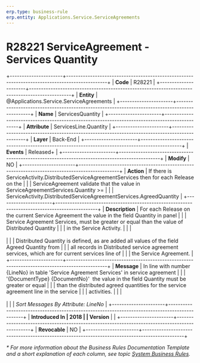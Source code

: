 ```yaml
---
erp.type: business-rule
erp.entity: Applications.Service.ServiceAgreements
---
```


# R28221 ServiceAgreement - Services Quantity
+----------------------+-----------------------------------------------------------------------------------------------+
| **Code**             | R28221                                                                                        |
+----------------------+-----------------------------------------------------------------------------------------------+
| **Entity**           | @Applications.Service.ServiceAgreements                                                       |
+----------------------+-----------------------------------------------------------------------------------------------+
| **Name**             | ServicesQuantity                                                                              |
+----------------------+-----------------------------------------------------------------------------------------------+
| **Attribute**        | ServicesLine.Quantity                                                                         |
+----------------------+-----------------------------------------------------------------------------------------------+
| **Layer**            | Back-End                                                                                      |
+----------------------+-----------------------------------------------------------------------------------------------+
| **Events**           | Released+                                                                                     |
+----------------------+-----------------------------------------------------------------------------------------------+
| **Modify**           | NO                                                                                            |
+----------------------+-----------------------------------------------------------------------------------------------+
| **Action**           | If there is ServiceActivity.DistributedServiceAgreementServices then for each Release on the  |
|                      | ServiceAgreement validate that the value in ServiceAgreementServices.Quantity \>=             |
|                      | ServiceActivity.DistributedServiceAgreementServices.AgreedQuantity                            |
+----------------------+-----------------------------------------------------------------------------------------------+
| **Description**      | For each Release on the current Service Agreement the value in the field Quantity in panel    |
|                      | Service Agreement Services, must be greater or equal than the value of Distributed Quantity   |
|                      | in the Service Activity.                                                                      |
|                      | <br/><br/>                                                                                    |
|                      | Distributed Quantity is defined, as are added all values of the field Agreed Quantity from    |
|                      | all records in Distributed service agreement services, which are for current services line of |
|                      | the Service Agreement.                                                                        |
+----------------------+-----------------------------------------------------------------------------------------------+
| **Message**          | In line with number {LineNo} in table \'Service Agreement Services\' in service agreement     |
|                      | \'{DocumentType} {DocumentNo}\'  the value in the field Quantity must be greater or equal     |
|                      | than the distributed agreed quantities for the service agreement line in the service          |
|                      | activities.                                                                                   |
|                      | <br/><br/>                                                                                    |
|                      | *Sort Messages By Attribute: LineNo*                                                          |
+----------------------+-----------------------------------------------------------------------------------------------+
| **Introduced In      | 2018                                                                                          |
| Version**            |                                                                                               |
+----------------------+-----------------------------------------------------------------------------------------------+
| **Revocable**        | NO                                                                                            |
+----------------------+-----------------------------------------------------------------------------------------------+

*\* For more information about the Business Rules Documentation Template and a short explanation of each column, see
topic [System Business Rules](../templates/template-description-system-business-rules.md).*
